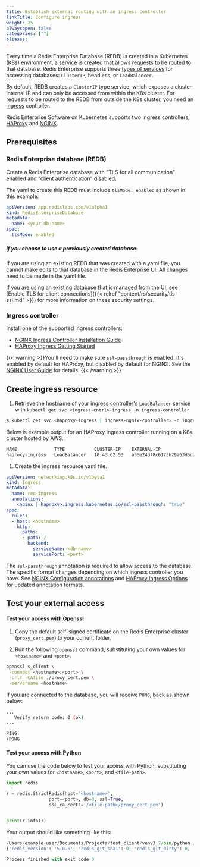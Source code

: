 ```yaml
---
Title: Establish external routing with an ingress controller
linkTitle: Configure ingress
weight: 25
alwaysopen: false
categories: [""]
aliases: 
---
```


Every time a Redis Enterprise Database (REDB) is created in a Kubernetes (K8s) environment, a [service](https://kubernetes.io/docs/concepts/services-networking/service/) is created that allows requests to be routed to that database. Redis Enterprise supports three [types of services](https://kubernetes.io/docs/concepts/services-networking/service/#publishing-services-service-types) for accessing databases: `ClusterIP`, headless, or `LoadBalancer`.

By default, REDB creates a `ClusterIP` type service, which exposes a cluster-internal IP and can only be accessed from within the K8s cluster. For requests to be routed to the REDB from outside the K8s cluster, you need an [ingress](https://kubernetes.io/docs/concepts/services-networking/ingress/) controller.

Redis Enterprise Software on Kubernetes supports two ingress controllers, [HAProxy](https://haproxy-ingress.github.io/) and [NGINX](https://kubernetes.github.io/ingress-nginx/).

## Prerequisites

### Redis Enterprise database (REDB)

Create a Redis Enterprise database with "TLS for all communication" enabled and "client authentication" disabled.

The yaml to create this REDB must include `tlsMode: enabled` as shown in this example:

```yaml
apiVersion: app.redislabs.com/v1alpha1
kind: RedisEnterpriseDatabase
metadata:
  name: <your-db-name>
spec:
  tlsMode: enabled
```

##### If you choose to use a previously created database:

If you are using an existing REDB that was created with a yaml file, you cannot make edits to that database in the Redis Enterprise UI. All changes need to be made in the yaml file.

If you are using an existing database that is managed from the UI, see [Enable TLS for client connections]({{< relref "content/rs/security/tls-ssl.md" >}}) for more information on these security settings.

### Ingress controller

Install one of the supported ingress controllers:

- [NGINX Ingress Controller Installation Guide](https://kubernetes.github.io/ingress-nginx/deploy/)
- [HAProxy Ingress Getting Started](https://haproxy-ingress.github.io/docs/getting-started/)

{{< warning >}}You'll need to make sure `ssl-passthrough` is enabled. It's enabled by default for HAProxy, but disabled by default for NGINX. See the [NGINX User Guide](https://kubernetes.github.io/ingress-nginx/user-guide/tls/#ssl-passthrough) for details. {{< /warning >}}


## Create ingress resource

1. Retrieve the hostname of your ingress controller's `LoadBalancer` service with `kubectl get svc <ingress-cntrl>-ingress -n ingress-controller`.

```bash
$ kubectl get svc <haproxy-ingress | ingress-ngnix-controller> -n ingress-controller
```

Below is example output for an HAProxy ingress controller running on a K8s cluster hosted by AWS.

```bash
NAME              TYPE           CLUSTER-IP    EXTERNAL-IP                                                              PORT(S)                                      AGE
haproxy-ingress   LoadBalancer   10.43.62.53   a56e24df8c6173b79a63d5da54fd9cff-676486416.us-east-1.elb.amazonaws.com   80:30610/TCP,443:31597/TCP   21m
```

1. Create the ingress resource yaml file.

```yaml
apiVersion: networking.k8s.io/v1beta1
kind: Ingress
metadata:
  name: rec-ingress
  annotations:
    <nginx | haproxy>.ingress.kubernetes.io/ssl-passthrough: "true"
spec:
  rules:
  - host: <hostname>
    http:
      paths:
      - path: /
        backend:
          serviceName: <db-name>
          servicePort: <port>
```

The `ssl-passthrough` annotation is required to allow access to the database. The specific format changes depending on which ingress controller you have. See [NGINX Configuration annotations](https://kubernetes.github.io/ingress-nginx/user-guide/nginx-configuration/annotations/) and [HAProxy Ingress Options](https://www.haproxy.com/documentation/kubernetes/latest/configuration/ingress/) for updated annotation formats.

## Test your external access

#### Test your access with Openssl

1. Copy the default self-signed certificate on the Redis Enterprise cluster (`proxy_cert.pem`) to your current folder.

2. Run the following `openssl` command, substituting your own values for `<hostname>` and `<port>`.

```bash
openssl s_client \
 -connect <hostname>:<port> \
 -crlf -CAfile ./proxy_cert.pem \
 -servername <hostname>
```

If you are connected to the database, you will receive `PONG`, back as shown below:

```bash
...
   Verify return code: 0 (ok)
---

PING 
+PONG
```

#### Test your access with Python

You can use the code below to test your access with Python, substituting your own values for `<hostname>`, `<port>`, and `<file-path>`.

```python
import redis

r = redis.StrictRedis(host='<hostname>',
                port=<port>, db=0, ssl=True,
                ssl_ca_certs='/<file-path>/proxy_cert.pem')


print(r.info())
```

Your output should like something like this: 
```python
/Users/example-user/Documents/Projects/test_client/venv3.7/bin/python /Users/example-user/Documents/Projects/test_client/test_ssl.py
{'redis_version': '5.0.5', 'redis_git_sha1': 0, 'redis_git_dirty': 0, 'redis_build_id': 0, 'redis_mode': 'standalone', 'os': 'Linux 4.14.154-128.181.amzn2.x86_64 x86_64', 'arch_bits': 64, 'multiplexing_api': 'epoll', 'gcc_version': '7.4.0', 'process_id': 1, 'run_id': '3ce7721b096517057d28791aab555ed8ac02e1de', 'tcp_port': 10811, 'uptime_in_seconds': 316467, 'uptime_in_days': 3, 'hz': 10, 'lru_clock': 0, 'config_file': '', 'connected_clients': 1, 'client_longest_output_list': 0, 'client_biggest_input_buf': 0, 'blocked_clients': 0, 'used_memory': 12680016, 'used_memory_human': '12.9M', 'used_memory_rss': 12680016, 'used_memory_peak': 13452496, 'used_memory_peak_human': '12.82M', 'used_memory_lua': 151552, 'mem_fragmentation_ratio': 1, 'mem_allocator': 'jemalloc-5.1.0', 'loading': 0, 'rdb_changes_since_last_save': 0, 'rdb_bgsave_in_progress': 0, 'rdb_last_save_time': 1577753916, 'rdb_last_bgsave_status': 'ok', 'rdb_last_bgsave_time_sec': 0, 'rdb_current_bgsave_time_sec': -1, 'aof_enabled': 0, 'aof_rewrite_in_progress': 0, 'aof_rewrite_scheduled': 0, 'aof_last_rewrite_time_sec': -1, 'aof_current_rewrite_time_sec': -1, 'aof_last_bgrewrite_status': 'ok', 'aof_last_write_status': 'ok', 'total_connections_received': 4, 'total_commands_processed': 6, 'instantaneous_ops_per_sec': 14, 'total_net_input_bytes': 0, 'total_net_output_bytes': 0, 'instantaneous_input_kbps': 0.0, 'instantaneous_output_kbps': 0.0, 'rejected_connections': 0, 'sync_full': 1, 'sync_partial_ok': 0, 'sync_partial_err': 0, 'expired_keys': 0, 'evicted_keys': 0, 'keyspace_hits': 0, 'keyspace_misses': 0, 'pubsub_channels': 0, 'pubsub_patterns': 0, 'latest_fork_usec': 0, 'migrate_cached_sockets': 0, 'role': 'master', 'connected_slaves': 1, 'slave0': {'ip': '0.0.0.0', 'port': 0, 'state': 'online', 'offset': 0, 'lag': 0}, 'master_repl_offset': 0, 'repl_backlog_active': 0, 'repl_backlog_size': 1048576, 'repl_backlog_first_byte_offset': 0, 'repl_backlog_histlen': 0, 'used_cpu_sys': 0.0, 'used_cpu_user': 0.0, 'used_cpu_sys_children': 0.0, 'used_cpu_user_children': 0.0, 'cluster_enabled': 0}

Process finished with exit code 0
```
